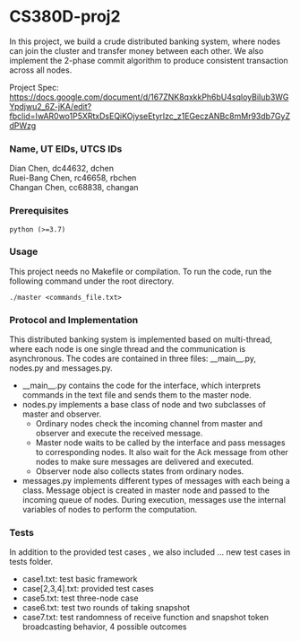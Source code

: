 # CS380D-proj2
In this project, we build a crude distributed banking system, 
where nodes can join the cluster and transfer money between each other.
We also implement the 2-phase commit algorithm to produce consistent transaction across all nodes.


Project Spec: https://docs.google.com/document/d/167ZNK8qxkkPh6bU4sqloyBiIub3WGYpdjwu2_6Z-jKA/edit?fbclid=IwAR0wo1P5XRtxDsEQiKOjyseEtyrIzc_z1EGeczANBc8mMr93db7GyZdPWzg

### Name, UT EIDs, UTCS IDs
Dian Chen, dc44632, dchen  
Ruei-Bang Chen, rc46658, rbchen  
Changan Chen, cc68838, changan


### Prerequisites
```
python (>=3.7)
```

### Usage
This project needs no Makefile or compilation. 
To run the code, run the following command under the root directory.
```
./master <commands_file.txt>
```


### Protocol and Implementation
This distributed banking system is implemented based on multi-thread, where each node is one 
single thread and the communication is asynchronous. 
The codes are contained in three files: \_\_main\_\_.py, nodes.py and messages.py.

* \_\_main\_\_.py contains the code for the interface, which interprets commands 
in the text file and sends them to the master node.
* nodes.py implements a base class of node and two subclasses of master and observer.
  * Ordinary nodes check the incoming channel from master and observer and execute the received message.
  * Master node waits to be called by the interface and pass messages to corresponding nodes.
It also wait for the Ack message from other nodes to make sure messages are delivered and executed.
  * Observer node also collects states from ordinary nodes.
* messages.py implements different types of messages with each being a class. Message object is created in master node and passed to the incoming queue
of nodes. During execution, messages use the internal variables of nodes to perform the computation.


### Tests
In addition to the provided test cases , we also included ... new test cases in tests folder.
* case1.txt: test basic framework
* case[2,3,4].txt: provided test cases
* case5.txt: test three-node case
* case6.txt: test two rounds of taking snapshot
* case7.txt: test randomness of receive function and snapshot token broadcasting behavior, 4 possible outcomes
